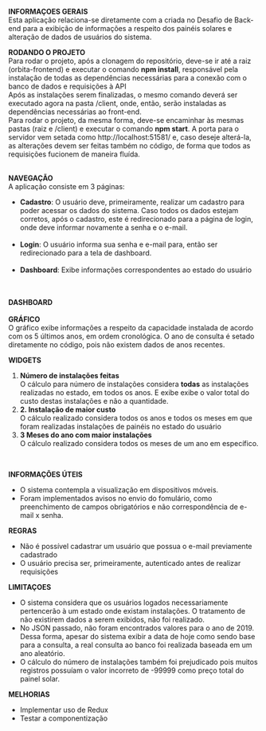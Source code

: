 <b> INFORMAÇOES GERAIS</b><br />
Esta aplicação relaciona-se diretamente com a criada no Desafio de Back-end para a exibição de informações a respeito dos painéis solares e alteração de dados de usuários do sistema.<br />

<b> RODANDO O PROJETO </b><br />
Para rodar o projeto, após a clonagem do repositório, deve-se ir até a raiz (orbita-frontend) e executar o comando <b>npm install</b>, responsável pela instalação de todas as dependências necessárias para a conexão com o banco de dados e requisições à API<br />
Após as instalações serem finalizadas, o mesmo comando deverá ser executado agora na pasta /client, onde, então, serão instaladas as dependências necessárias ao front-end.<br />
Para rodar o projeto, da mesma forma, deve-se encaminhar às mesmas pastas (raiz e /client) e executar o comando <b> npm start</b>. A porta para o servidor vem setada como http://localhost:51581/ e, caso deseje alterá-la, as alterações devem ser feitas também no código, de forma que todos as requisições fucionem de maneira fluída.<br /><br />

<b> NAVEGAÇÃO</b><br />
A aplicação consiste em 3 páginas:<br />
<ul>
  <li><b>Cadastro</b>: O usuário deve, primeiramente, realizar um cadastro para poder acessar os dados do sistema. Caso todos os dados estejam corretos, após o cadastro, este é redirecionado para a página de login, onde deve informar novamente a senha e o e-mail.</li><br />
  <li><b>Login</b>:  O usuário informa sua senha e e-mail para, então ser redirecionado para a tela de dashboard. </li><br />
  <li><b>Dashboard</b>: Exibe informações correspondentes ao estado do usuário</li><br /><br />
  </ul>


  <b> DASHBOARD </b><br /><br />
<b> GRÁFICO </b><br />
O gráfico exibe informações a respeito da capacidade instalada de acordo com os 5 últimos anos, em ordem cronológica. O ano de consulta é setado diretamente no código, pois não existem dados de anos recentes.<br />

<b>WIDGETS</b><br />
<ol>
  <li><b> Número de instalações feitas</b><br />
O cálculo para número de instalações considera <b>todas</b> as instalações realizadas no estado, em todos os anos. E exibe exibe o valor total do custo destas instalações e não a quantidade.<br />
  </li>
  <li><b>2. Instalação de maior custo</b><br />
  O cálculo realizado considera todos os anos e todos os meses em que foram realizadas instalações de painéis no estado do usuário<br /></li>
  <li><b> 3 Meses do ano com maior instalações</b><br />
O cálculo realizado considera todos os meses de um ano em específico.<br />
  </li>
</ol>
<br/>

<b>INFORMAÇÕES ÚTEIS </b><br />
- O sistema contempla a visualização em dispositivos móveis.
- Foram implementados avisos no envio do fomulário, como preenchimento de campos obrigatórios e não correspondência de e-mail x senha.<br />

<b>REGRAS</b><br />
<ul>
  <li>Não é possível cadastrar um usuário que possua o e-mail previamente cadastrado</li>
  <li> O usuário precisa ser, primeiramente, autenticado antes de realizar requisições</li>
 </ul>

<b> LIMITAÇOES</b><br />
<ul>
<li>O sistema considera que os usuários logados necessariamente pertencerão à um estado onde existam instalações. O tratamento de não existirem dados a serem exibidos, não foi realizado.  </li>
<li>
No JSON passado, não foram encontrados valores para o ano de 2019. Dessa forma, apesar do sistema exibir a data de hoje como sendo base para a consulta, a real consulta ao banco foi realizada baseada em um ano aleatório. </li>
<li>
O cálculo do número de instalações também foi prejudicado pois muitos registros possuíam o valor incorreto de -99999 como preço total do painel solar.</li>
</ul>

<b>MELHORIAS</b><br />
<ul>
  <li>Implementar uso de Redux</li>
  <li> Testar a componentização </li>
  </ul>


